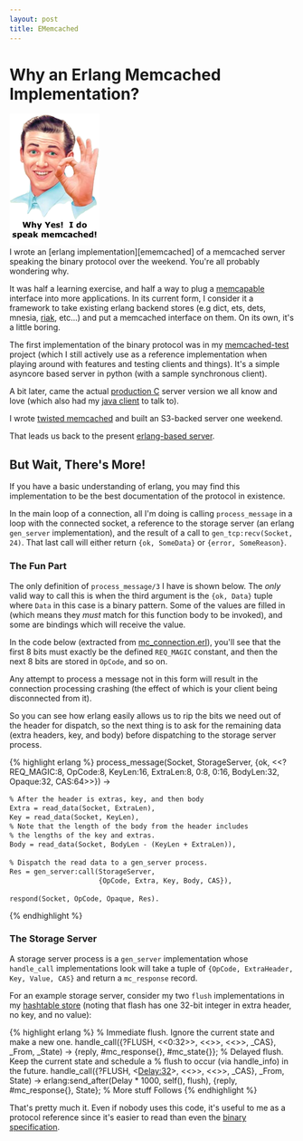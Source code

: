```yaml
---
layout: post
title: EMemcached
---
```


# Why an Erlang Memcached Implementation?

<div>
  <img src="/images/a-o-k.png"
       alt="Memcached! Do you speak it?" class="floatright"/>
</div>
I wrote an [erlang implementation][ememcached] of a memcached server
speaking the binary protocol over the weekend.  You're all probably
wondering why.

It was half a learning exercise, and half a way to plug a
[memcapable][memcapable] interface into more applications.  In its
current form, I consider it a framework to take existing erlang
backend stores (e.g dict, ets, dets, mnesia, [riak][riak], etc...) and
put a memcached interface on them.  On its own, it's a little boring.

The first implementation of the binary protocol was in my
[memcached-test][memcached-test] project (which I still actively use
as a reference implementation when playing around with features and
testing clients and things).  It's a simple asyncore based server in
python (with a sample synchronous client).

A bit later, came the actual [production C][memcached] server version
we all know and love (which also had my [java client][spymemcached] to
talk to).

I wrote [twisted memcached][twistedmc] and built an S3-backed server
one weekend.

That leads us back to the present [erlang-based server][ememcached].

## But Wait, There's More!

If you have a basic understanding of erlang, you may find this
implementation to be the best documentation of the protocol in
existence.

In the main loop of a connection, all I'm doing is calling
`process_message` in a loop with the connected socket, a reference to
the storage server (an erlang `gen_server` implementation), and the
result of a call to `gen_tcp:recv(Socket, 24)`.  That last call will
either return `{ok, SomeData}` or `{error, SomeReason}`.

### The Fun Part

The only definition of `process_message/3` I have is shown below.  The
*only* valid way to call this is when the third argument is the `{ok,
Data}` tuple where `Data` in this case is a binary pattern.  Some of
the values are filled in (which means they *must* match for this
function body to be invoked), and some are bindings which will receive
the value.

In the code below (extracted from [mc\_connection.erl][mc-connection]),
you'll see that the first 8 bits must exactly be the defined
`REQ_MAGIC` constant, and then the next 8 bits are stored in `OpCode`,
and so on.

Any attempt to process a message not in this form will result in the
connection processing crashing (the effect of which is your client
being disconnected from it).

So you can see how erlang easily allows us to rip the bits we need out
of the header for dispatch, so the next thing is to ask for the
remaining data (extra headers, key, and body) before dispatching to
the storage server process.

{% highlight erlang %}
process_message(Socket, StorageServer,
                {ok, <<?REQ_MAGIC:8, OpCode:8, KeyLen:16,
                      ExtraLen:8, 0:8, 0:16,
                      BodyLen:32,
                      Opaque:32,
                      CAS:64>>}) ->

    % After the header is extras, key, and then body
    Extra = read_data(Socket, ExtraLen),
    Key = read_data(Socket, KeyLen),
    % Note that the length of the body from the header includes
    % the lengths of the key and extras.
    Body = read_data(Socket, BodyLen - (KeyLen + ExtraLen)),

    % Dispatch the read data to a gen_server process.
    Res = gen_server:call(StorageServer,
                          {OpCode, Extra, Key, Body, CAS}),

    respond(Socket, OpCode, Opaque, Res).
{% endhighlight %}

### The Storage Server

A storage server process is a `gen_server` implementation whose
`handle_call` implementations look will take a tuple of `{OpCode,
ExtraHeader, Key, Value, CAS}` and return a `mc_response` record.

For an example storage server, consider my two `flush` implementations
in my [hashtable store][mc-hash] (noting that flash has one 32-bit
integer in extra header, no key, and no value):

{% highlight erlang %}
% Immediate flush. Ignore the current state and make a new one.
handle_call({?FLUSH, <<0:32>>, <<>>, <<>>, _CAS},
            _From, _State) ->
    {reply, #mc_response{}, #mc_state{}};
% Delayed flush. Keep the current state and schedule a
% flush to occur (via handle_info) in the future.
handle_call({?FLUSH, <<Delay:32>>, <<>>, <<>>, _CAS},
            _From, State) ->
    erlang:send_after(Delay * 1000, self(), flush),
    {reply, #mc_response{}, State};
% More stuff Follows
{% endhighlight %}

That's pretty much it.  Even if nobody uses this code, it's useful to
me as a protocol reference since it's easier to read than even the
[binary specification][binaryspec].

[memcapable]: http://blogs.sun.com/trond/entry/memcapable
[memcached-test]: http://github.com/dustin/memcached-test
[ememcached]: http://github.com/dustin/ememcached
[riak]: http://riak.basho.com/
[memcached]: http://code.google.com/p/memcached/
[spymemcached]: http://code.google.com/p/spymemcached/
[twistedmc]: http://github.com/dustin/twisted-memcached
[mc-connection]: http://github.com/dustin/ememcached/blob/master/src/mc_connection.erl
[mc-hash]: http://github.com/dustin/ememcached/blob/master/src/mc_handler_hashtable.erl
[binaryspec]: http://cloud.github.com/downloads/memcached/memcached/protocol-binary.txt
